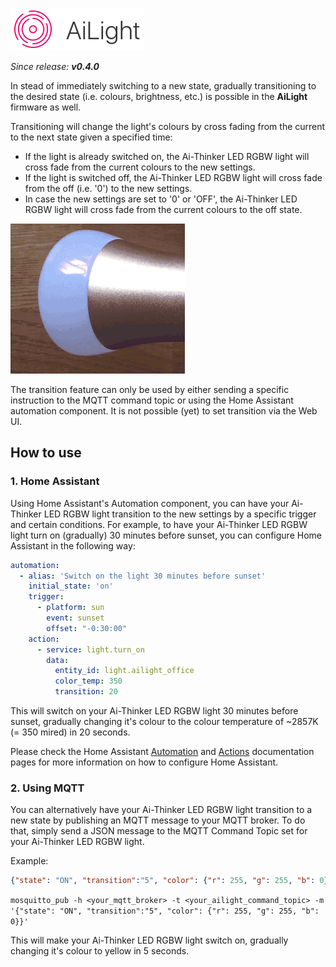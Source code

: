 ![AiLight](images/ailight_logo.png)

_Since release: **v0.4.0**_

In stead of immediately switching to a new state, gradually transitioning to the desired state (i.e. colours, brightness, etc.) is possible in the **AiLight** firmware as well.

Transitioning will change the light's colours by cross fading from the current to the next state given a specified time:

- If the light is already switched on, the Ai-Thinker LED RGBW light will cross fade from the current colours to the new settings.
- If the light is switched off, the Ai-Thinker LED RGBW light will cross fade from the off (i.e. '0') to the new settings.
- In case the new settings are set to '0' or 'OFF', the Ai-Thinker LED RGBW light will cross fade from the current colours to the off state.

![AiLight - Transition](images/ailight_trans.gif)

The transition feature can only be used by either sending a specific instruction to the MQTT command topic or using the Home Assistant automation component. It is not possible (yet) to set transition via the Web UI.

## How to use

### 1. Home Assistant
Using Home Assistant's Automation component, you can have your Ai-Thinker LED RGBW light transition to the new settings by a specific trigger and certain conditions. For example, to have your Ai-Thinker LED RGBW light turn on (gradually) 30 minutes before sunset, you can configure Home Assistant in the following way:

``` YAML
automation:
  - alias: 'Switch on the light 30 minutes before sunset'
    initial_state: 'on'
    trigger:
      - platform: sun
        event: sunset
        offset: "-0:30:00"
    action:
      - service: light.turn_on
        data:
          entity_id: light.ailight_office
          color_temp: 350
          transition: 20
```
This will switch on your Ai-Thinker LED RGBW light 30 minutes before sunset, gradually changing it's colour to the colour temperature of ~2857K (= 350 mired) in 20 seconds.

Please check the Home Assistant [Automation](https://home-assistant.io/getting-started/automation/) and [Actions](https://home-assistant.io/docs/automation/action/) documentation pages for more information on how to configure Home Assistant.

### 2. Using MQTT
You can alternatively have your Ai-Thinker LED RGBW light transition to a new state by publishing an MQTT message to your MQTT broker. To do that, simply send a JSON message to the MQTT Command Topic set for your Ai-Thinker LED RGBW light.

Example:
``` JSON
{"state": "ON", "transition":"5", "color": {"r": 255, "g": 255, "b": 0}}
```

`mosquitto_pub -h <your_mqtt_broker> -t <your_ailight_command_topic> -m '{"state": "ON", "transition":"5", "color": {"r": 255, "g": 255, "b": 0}}'`

This will make your Ai-Thinker LED RGBW light switch on, gradually changing it's colour to yellow in 5 seconds.
